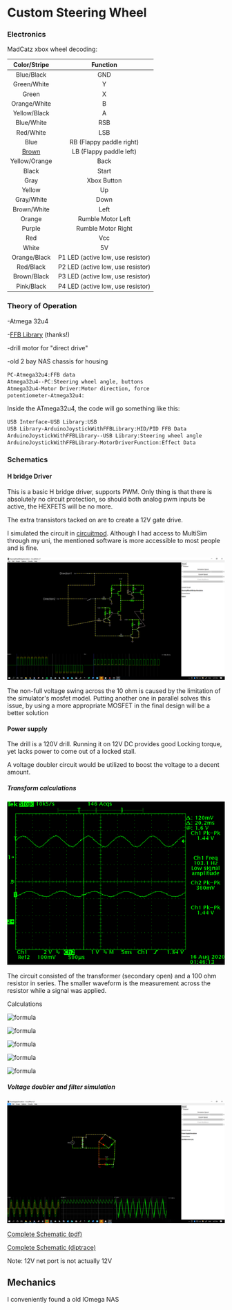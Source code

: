 # Custom Steering Wheel

### Electronics

MadCatz xbox wheel decoding:

|             Color/Stripe              |         Function         |
| :-----------------------------------: | :----------------------: |
|              Blue/Black              |           GND            |
|              Green/White              |            Y             |
|                 Green                 |            X             |
|             Orange/White              |            B             |
|             Yellow/Black              |            A             |
|              Blue/White               |           RSB            |
|               Red/White               |           LSB            |
|                 Blue                  | RB (Flappy paddle right) |
| [Brown](https://youtu.be/lzqCQxi3ENE) | LB (Flappy paddle left)  |
| Yellow/Orange | Back |
| Black | Start |
| Gray | Xbox Button |
| Yellow | Up |
|              Gray/White               |               Down                |
|              Brown/White              |               Left                |
|                Orange                 |         Rumble Motor Left         |
|                Purple                 |        Rumble Motor Right         |
|                  Red                  |                Vcc                |
| White | 5V |
| Orange/Black | P1 LED (active low, use resistor) |
| Red/Black | P2 LED (active low, use resistor) |
| Brown/Black | P3 LED (active low, use resistor) |
| Pink/Black | P4 LED (active low, use resistor) |

### Theory of Operation

-Atmega 32u4

-[FFB Library](https://github.com/YukMingLaw/ArduinoJoystickWithFFBLibrary) (thanks!)

-drill motor for "direct drive"

-old 2 bay NAS chassis for housing

```sequence
PC-Atmega32u4:FFB data
Atmega32u4--PC:Steering wheel angle, buttons
Atmega32u4-Motor Driver:Motor direction, force
potentiometer-Atmega32u4:
```

Inside the ATmega32u4, the code will go something like this:

```sequence
USB Interface-USB Library:USB
USB Library-ArduinoJoystickWithFFBLibrary:HID/PID FFB Data
ArduinoJoystickWithFFBLibrary--USB Library:Steering wheel angle
ArduinoJoystickWithFFBLibrary-MotorDriverFunction:Effect Data
```

### Schematics

#### H bridge Driver

This is a basic H bridge driver, supports PWM. Only thing is that there is absolutely no circuit protection, so should both analog pwm inputs be active, the HEXFETS will be no more.

The extra transistors tacked on are to create a 12V gate drive.

I simulated the circuit in [circuitmod](https://sourceforge.net/projects/circuitmod/). Although I had access to MultiSim through my uni, the mentioned software is more accessible to most people and is fine.

![HBridgeSimulation](/pics/HBridgeSimulation.png)

The non-full voltage swing across the 10 ohm is caused by the limitation of the simulator's mosfet model. Putting another one in parallel solves this issue, by using a more appropriate MOSFET in the final design will be a better solution

#### Power supply

The drill is a 120V drill. Running it on 12V DC provides good Locking torque, yet lacks power to come out of a locked stall.

A voltage doubler circuit would be utilized to boost the voltage to a decent amount.

##### Transform calculations

![TrafoInductanceTest](/pics/TrafoInductanceTest.png)

The circuit consisted of the transformer (secondary open) and a 100 ohm resistor in series. The smaller waveform is the measurement across the resistor while a signal was applied.

Calculations

![formula](https://render.githubusercontent.com/render/math?math=X_L=2%20\pi%20fL)

![formula](https://render.githubusercontent.com/render/math?math=L=\frac{2%20\pi%20f}{X_L})

![formula](https://render.githubusercontent.com/render/math?math=\frac{1.44V}{.36V}=\frac{X_L+100}{100ohm})

![formula](https://render.githubusercontent.com/render/math?math=X_L=300ohm)

![formula](https://render.githubusercontent.com/render/math?math=L=\frac{300ohm}{2%20\pi%20103.1hz}=.463H)

##### Voltage doubler and filter simulation

![PowerSupplySim](/pics/PowerSupplySim.png)

[Complete Schematic (pdf)](https://github.com/joesphan/Fullmotion-Racing-Sim/blob/master/Steering%20Wheel/Controller/Schematics%20and%20simulation/FullSchematic.pdf)

[Complete Schematic (diptrace)](https://github.com/joesphan/Fullmotion-Racing-Sim/blob/master/Steering%20Wheel/Controller/Schematics%20and%20simulation/FullSchematic.dch)

Note: 12V net port is not actually 12V

## Mechanics

I conveniently found a old IOmega NAS 


